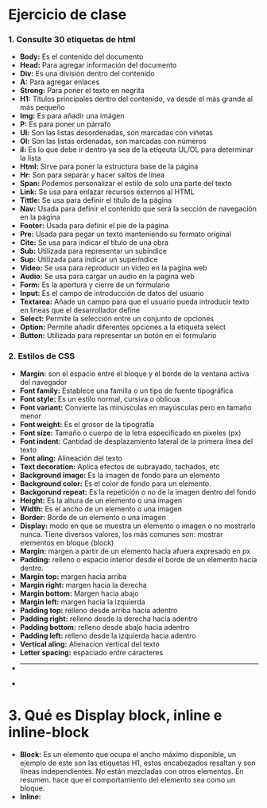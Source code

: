 # Ejercicio de clase
### 1.  Consulte 30 etiquetas de html 
- **Body:** Es el contenido del documento
- **Head:** Para agregar información del documento
- **Div:** Es una división dentro del contenido
- **A:** Para agregar enlaces
- **Strong:** Para poner el texto en negrita
- **H1:** Títulos principales dentro del contenido, va desde el más grande al más pequeño
- **Img:** Es para añadir una imágen 
- **P:** Es para poner un párrafo 
- **Ul:** Son las listas desordenadas, son marcadas con viñetas
- **Ol:** Son las listas ordenadas, son marcadas con números
- **il:** Es lo que debe ir dentro ya sea de la etiqeuta UL/OL para determinar la lista
- **Html:** Sirve para poner la estructura base de la página
- **Hr:** Son para separar y hacer saltos de línea
- **Span:** Podemos personalizar el estilo de solo una parte del texto
- **Link:** Se usa para enlazar recursos externos al HTML
- **Tittle:** Se usa para definir el título de la página
- **Nav:** Usada para definir el contenido que será la sección de navegación en la página 
- **Footer:** Usada para definir el pie de la página
- **Pre:** Usada para pegar un texto manteniendo su formato original 
- **Cite:** Se usa para indicar el título de una obra
- **Sub:** Utilizada para representar un subíndice
- **Sup:** Utilizada para indicar un superíndice
- **Video:** Se usa para reproducir un video en la pagina web
- **Audio:** Se usa para cargar un audio en la pagina web
- **Form:** Es la apertura y cierre de un formulario
- **Input:** Es el campo de introducción de datos del usuario
- **Textarea:** Añade un campo para que el usuario pueda introducir texto en lineas que el desarrollador define
- **Select:** Permite la selección entre un conjunto de opciones
- **Option:** Permite añadir diferentes opciones a la etiqueta select
- **Button:** Utilizada para representar un botón en el formulario

### 2. Estilos de CSS
- **Margin:** son el espacio entre el bloque y el borde de la ventana activa del navegador
- **Font family:** Establece una familia o un tipo de fuente tipográfica
- **Font style:** Es un estilo normal, cursiva o oblicua
- **Font variant:** Convierte las minúsculas en mayúsculas pero en tamaño menor
- **Font weight:** Es el grosor de la tipografía
- **Font size:** Tamaño o cuerpo de la letra especificado en pixeles (px)
- **Font indent:** Cantidad de desplazamiento lateral de la primera línea del texto
- **Font aling:** Alineación del texto
- **Text decoration:** Aplica efectos de subrayado, tachados, etc
- **Background image:** Es la imagen de fondo para un elemento 
- **Background color:** Es el color de fondo para un elemento.
- **Backgorund repeat:** Es la repetición o no de la imagen dentro del fondo 
- **Height:** Es la altura de un elemento o una imagen
- **Width:** Es el ancho de un elemento o una imagen
- **Border:** Borde de un elemento o una imagen
- **Display:** modo en que se muestra un elemento o imagen o no mostrarlo nunca. Tiene diversos valores, los más comunes son: mostrar elementos en bloque (block)
- **Margin:** margen a partir de un elemento hacia afuera expresado en px
- **Padding:** relleno o espacio interior desde el borde de un elemento hacia dentro. 
- **Margin top:** margen hacia arriba
- **Margin right:** margen hacia la derecha
- **Margin bottom:** Margen hacia abajo
- **Margin left:** margen hacia la izquierda
- **Padding top:** relleno desde arriba hacia adentro
- **Padding right:** relleno desde la derecha hacia adentro
- **Padding bottom:** relleno desde abajo hacia adentro
- **Padding left:** relleno desde la izquierda hacia adentro
- **Vertical aling:** Alienacion vertical del texto
- **Letter spacing:** espaciado entre caracteres
- ****
-

# 3. Qué es Display block, inline e inline-block
- **Block:** Es un elemento que ocupa el ancho máximo disponible, un ejemplo de este son las etiquetas H1, estos encabezados resaltan y son líneas independientes. No están mezcladas con otros elementos. En resumen. hace que el comportamiento del elemento sea como un bloque.
- **Inline:** 
